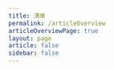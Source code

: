 ```yaml
---
title: 清单
permalink: /articleOverview
articleOverviewPage: true
layout: page
article: false
sidebar: false
---
```

